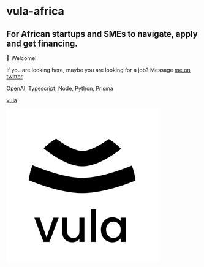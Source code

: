 # vula-africa
## For African startups and SMEs to navigate, apply and get financing. 
👋 Welcome!

If you are looking here, maybe you are looking for a job? Message [me on twitter](www.twitter.com/AlexCharlesGoff)

OpenAI, Typescript, Node, Python, Prisma

[vula](https://www.vula.vc) 

![Vula logo](/profile/images/vula.png)
